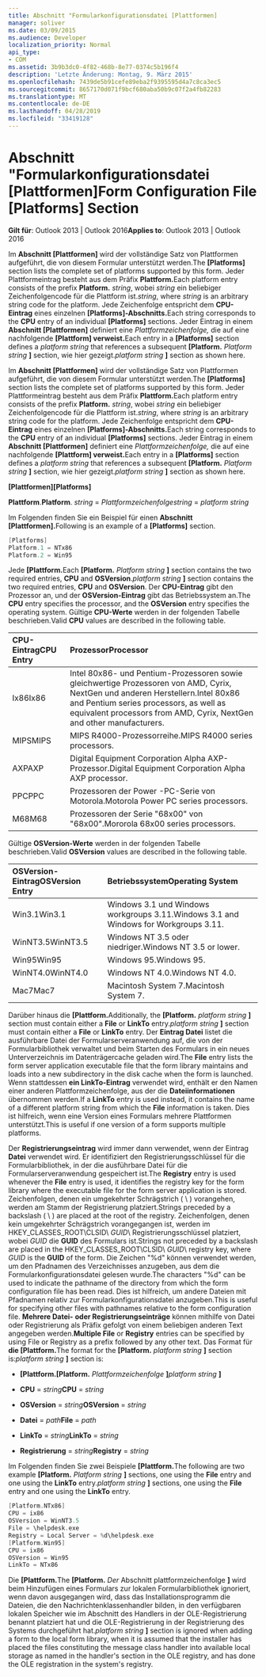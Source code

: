 ```yaml
---
title: Abschnitt "Formularkonfigurationsdatei [Plattformen]
manager: soliver
ms.date: 03/09/2015
ms.audience: Developer
localization_priority: Normal
api_type:
- COM
ms.assetid: 3b9b3dc0-4f82-468b-8e77-0374c5b196f4
description: 'Letzte Änderung: Montag, 9. März 2015'
ms.openlocfilehash: 7439de5b91cefe89eba2f9395595d4a7c8ca3ec5
ms.sourcegitcommit: 8657170d071f9bcf680aba50b9c07f2a4fb82283
ms.translationtype: MT
ms.contentlocale: de-DE
ms.lasthandoff: 04/28/2019
ms.locfileid: "33419128"
---
```

# <a name="form-configuration-file-platforms-section"></a><span data-ttu-id="216db-103">Abschnitt "Formularkonfigurationsdatei [Plattformen]</span><span class="sxs-lookup"><span data-stu-id="216db-103">Form Configuration File [Platforms] Section</span></span>

<span data-ttu-id="216db-104">**Gilt für**: Outlook 2013 | Outlook 2016</span><span class="sxs-lookup"><span data-stu-id="216db-104">**Applies to**: Outlook 2013 | Outlook 2016</span></span> 
  
<span data-ttu-id="216db-105">Im **Abschnitt [Plattformen]** wird der vollständige Satz von Plattformen aufgeführt, die von diesem Formular unterstützt werden.</span><span class="sxs-lookup"><span data-stu-id="216db-105">The **[Platforms]** section lists the complete set of platforms supported by this form.</span></span> <span data-ttu-id="216db-106">Jeder Plattformeintrag besteht aus dem Präfix **Plattform.**</span><span class="sxs-lookup"><span data-stu-id="216db-106">Each platform entry consists of the prefix **Platform.**</span></span> <span data-ttu-id="216db-107">_string_, wobei  _string_ ein beliebiger Zeichenfolgencode für die Plattform ist.</span><span class="sxs-lookup"><span data-stu-id="216db-107">_string_, where  _string_ is an arbitrary string code for the platform.</span></span> <span data-ttu-id="216db-108">Jede Zeichenfolge entspricht dem **CPU-Eintrag** eines einzelnen **[Platforms]-Abschnitts.**</span><span class="sxs-lookup"><span data-stu-id="216db-108">Each string corresponds to the **CPU** entry of an individual **[Platforms]** sections.</span></span> <span data-ttu-id="216db-109">Jeder Eintrag in einem **Abschnitt [Plattformen]** definiert eine  _Plattformzeichenfolge,_ die auf eine nachfolgende **[Plattform] verweist.**</span><span class="sxs-lookup"><span data-stu-id="216db-109">Each entry in a **[Platforms]** section defines a  _platform string_ that references a subsequent **[Platform.**</span></span> <span data-ttu-id="216db-110">_Platform string_ **]** section, wie hier gezeigt.</span><span class="sxs-lookup"><span data-stu-id="216db-110">_platform string_ **]** section as shown here.</span></span> 
  
<span data-ttu-id="216db-111">Im **Abschnitt [Plattformen]** wird der vollständige Satz von Plattformen aufgeführt, die von diesem Formular unterstützt werden.</span><span class="sxs-lookup"><span data-stu-id="216db-111">The **[Platforms]** section lists the complete set of platforms supported by this form.</span></span> <span data-ttu-id="216db-112">Jeder Plattformeintrag besteht aus dem Präfix **Plattform.**</span><span class="sxs-lookup"><span data-stu-id="216db-112">Each platform entry consists of the prefix **Platform.**</span></span> <span data-ttu-id="216db-113">_string_, wobei  _string_ ein beliebiger Zeichenfolgencode für die Plattform ist.</span><span class="sxs-lookup"><span data-stu-id="216db-113">_string_, where  _string_ is an arbitrary string code for the platform.</span></span> <span data-ttu-id="216db-114">Jede Zeichenfolge entspricht dem **CPU-Eintrag** eines einzelnen **[Platforms]-Abschnitts.**</span><span class="sxs-lookup"><span data-stu-id="216db-114">Each string corresponds to the **CPU** entry of an individual **[Platforms]** sections.</span></span> <span data-ttu-id="216db-115">Jeder Eintrag in einem **Abschnitt [Plattformen]** definiert eine  _Plattformzeichenfolge,_ die auf eine nachfolgende **[Plattform] verweist.**</span><span class="sxs-lookup"><span data-stu-id="216db-115">Each entry in a **[Platforms]** section defines a  _platform string_ that references a subsequent **[Platform.**</span></span> <span data-ttu-id="216db-116">_Platform string_ **]** section, wie hier gezeigt.</span><span class="sxs-lookup"><span data-stu-id="216db-116">_platform string_ **]** section as shown here.</span></span> 
  
<span data-ttu-id="216db-117">**[Plattformen]**</span><span class="sxs-lookup"><span data-stu-id="216db-117">**[Platforms]**</span></span>
  
<span data-ttu-id="216db-118">**Plattform**.</span><span class="sxs-lookup"><span data-stu-id="216db-118">**Platform**.</span></span> <span data-ttu-id="216db-119">_string_  =   _Plattformzeichenfolge_</span><span class="sxs-lookup"><span data-stu-id="216db-119">_string_ =  _platform string_</span></span>
  
<span data-ttu-id="216db-120">Im Folgenden finden Sie ein Beispiel für einen **Abschnitt [Plattformen].**</span><span class="sxs-lookup"><span data-stu-id="216db-120">Following is an example of a **[Platforms]** section.</span></span> 
  
```cpp
[Platforms]
Platform.1 = NTx86
Platform.2 = Win95

```

<span data-ttu-id="216db-121">Jede **[Plattform.**</span><span class="sxs-lookup"><span data-stu-id="216db-121">Each **[Platform.**</span></span> <span data-ttu-id="216db-122">_Platform string_ **]** section contains the two required entries, **CPU** and **OSVersion**.</span><span class="sxs-lookup"><span data-stu-id="216db-122">_platform string_ **]** section contains the two required entries, **CPU** and **OSVersion**.</span></span> <span data-ttu-id="216db-123">Der **CPU-Eintrag** gibt den Prozessor an, und der **OSVersion-Eintrag** gibt das Betriebssystem an.</span><span class="sxs-lookup"><span data-stu-id="216db-123">The **CPU** entry specifies the processor, and the **OSVersion** entry specifies the operating system.</span></span> <span data-ttu-id="216db-124">Gültige **CPU-Werte** werden in der folgenden Tabelle beschrieben.</span><span class="sxs-lookup"><span data-stu-id="216db-124">Valid **CPU** values are described in the following table.</span></span> 
  
|<span data-ttu-id="216db-125">**CPU-Eintrag**</span><span class="sxs-lookup"><span data-stu-id="216db-125">**CPU Entry**</span></span>|<span data-ttu-id="216db-126">**Prozessor**</span><span class="sxs-lookup"><span data-stu-id="216db-126">**Processor**</span></span>|
|:-----|:-----|
|<span data-ttu-id="216db-127">Ix86</span><span class="sxs-lookup"><span data-stu-id="216db-127">Ix86</span></span>  <br/> |<span data-ttu-id="216db-128">Intel 80x86- und Pentium-Prozessoren sowie gleichwertige Prozessoren von AMD, Cyrix, NextGen und anderen Herstellern.</span><span class="sxs-lookup"><span data-stu-id="216db-128">Intel 80x86 and Pentium series processors, as well as equivalent processors from AMD, Cyrix, NextGen and other manufacturers.</span></span>  <br/> |
|<span data-ttu-id="216db-129">MIPS</span><span class="sxs-lookup"><span data-stu-id="216db-129">MIPS</span></span>  <br/> |<span data-ttu-id="216db-130">MIPS R4000-Prozessorreihe.</span><span class="sxs-lookup"><span data-stu-id="216db-130">MIPS R4000 series processors.</span></span>  <br/> |
|<span data-ttu-id="216db-131">AXP</span><span class="sxs-lookup"><span data-stu-id="216db-131">AXP</span></span>  <br/> |<span data-ttu-id="216db-132">Digital Equipment Corporation Alpha AXP-Prozessor.</span><span class="sxs-lookup"><span data-stu-id="216db-132">Digital Equipment Corporation Alpha AXP processor.</span></span>  <br/> |
|<span data-ttu-id="216db-133">PPC</span><span class="sxs-lookup"><span data-stu-id="216db-133">PPC</span></span>  <br/> |<span data-ttu-id="216db-134">Prozessoren der Power -PC-Serie von Motorola.</span><span class="sxs-lookup"><span data-stu-id="216db-134">Motorola Power PC series processors.</span></span>  <br/> |
|<span data-ttu-id="216db-135">M68</span><span class="sxs-lookup"><span data-stu-id="216db-135">M68</span></span>  <br/> |<span data-ttu-id="216db-136">Prozessoren der Serie "68x00" von "68x00".</span><span class="sxs-lookup"><span data-stu-id="216db-136">Mororola 68x00 series processors.</span></span>  <br/> |
   
<span data-ttu-id="216db-137">Gültige **OSVersion-Werte** werden in der folgenden Tabelle beschrieben.</span><span class="sxs-lookup"><span data-stu-id="216db-137">Valid **OSVersion** values are described in the following table.</span></span> 
  
|<span data-ttu-id="216db-138">**OSVersion-Eintrag**</span><span class="sxs-lookup"><span data-stu-id="216db-138">**OSVersion Entry**</span></span>|<span data-ttu-id="216db-139">**Betriebssystem**</span><span class="sxs-lookup"><span data-stu-id="216db-139">**Operating System**</span></span>|
|:-----|:-----|
|<span data-ttu-id="216db-140">Win3.1</span><span class="sxs-lookup"><span data-stu-id="216db-140">Win3.1</span></span>  <br/> |<span data-ttu-id="216db-141">Windows 3.1 und Windows workgroups 3.11.</span><span class="sxs-lookup"><span data-stu-id="216db-141">Windows 3.1 and Windows for Workgroups 3.11.</span></span>  <br/> |
|<span data-ttu-id="216db-142">WinNT3.5</span><span class="sxs-lookup"><span data-stu-id="216db-142">WinNT3.5</span></span>  <br/> |<span data-ttu-id="216db-143">Windows NT 3.5 oder niedriger.</span><span class="sxs-lookup"><span data-stu-id="216db-143">Windows NT 3.5 or lower.</span></span>  <br/> |
|<span data-ttu-id="216db-144">Win95</span><span class="sxs-lookup"><span data-stu-id="216db-144">Win95</span></span>  <br/> |<span data-ttu-id="216db-145">Windows 95.</span><span class="sxs-lookup"><span data-stu-id="216db-145">Windows 95.</span></span>  <br/> |
|<span data-ttu-id="216db-146">WinNT4.0</span><span class="sxs-lookup"><span data-stu-id="216db-146">WinNT4.0</span></span>  <br/> |<span data-ttu-id="216db-147">Windows NT 4.0.</span><span class="sxs-lookup"><span data-stu-id="216db-147">Windows NT 4.0.</span></span>  <br/> |
|<span data-ttu-id="216db-148">Mac7</span><span class="sxs-lookup"><span data-stu-id="216db-148">Mac7</span></span>  <br/> |<span data-ttu-id="216db-149">Macintosh System 7.</span><span class="sxs-lookup"><span data-stu-id="216db-149">Macintosh System 7.</span></span>  <br/> |
   
<span data-ttu-id="216db-150">Darüber hinaus die **[Plattform.**</span><span class="sxs-lookup"><span data-stu-id="216db-150">Additionally, the **[Platform.**</span></span> <span data-ttu-id="216db-151">_platform string_ **]** section must contain either a **File** or **LinkTo** entry.</span><span class="sxs-lookup"><span data-stu-id="216db-151">_platform string_ **]** section must contain either a **File** or **LinkTo** entry.</span></span> <span data-ttu-id="216db-152">Der **Eintrag Datei** listet die ausführbare Datei der Formularserveranwendung auf, die von der Formularbibliothek verwaltet und beim Starten des Formulars in ein neues Unterverzeichnis im Datenträgercache geladen wird.</span><span class="sxs-lookup"><span data-stu-id="216db-152">The **File** entry lists the form server application executable file that the form library maintains and loads into a new subdirectory in the disk cache when the form is launched.</span></span> <span data-ttu-id="216db-153">Wenn stattdessen **ein LinkTo-Eintrag** verwendet wird, enthält er den Namen einer anderen Plattformzeichenfolge, aus der die **Dateiinformationen** übernommen werden.</span><span class="sxs-lookup"><span data-stu-id="216db-153">If a **LinkTo** entry is used instead, it contains the name of a different platform string from which the **File** information is taken.</span></span> <span data-ttu-id="216db-154">Dies ist hilfreich, wenn eine Version eines Formulars mehrere Plattformen unterstützt.</span><span class="sxs-lookup"><span data-stu-id="216db-154">This is useful if one version of a form supports multiple platforms.</span></span> 
  
<span data-ttu-id="216db-155">Der **Registrierungseintrag** wird immer dann verwendet, wenn der Eintrag **Datei** verwendet wird. Er identifiziert den Registrierungsschlüssel für die Formularbibliothek, in der die ausführbare Datei für die Formularserveranwendung gespeichert ist.</span><span class="sxs-lookup"><span data-stu-id="216db-155">The **Registry** entry is used whenever the **File** entry is used, it identifies the registry key for the form library where the executable file for the form server application is stored.</span></span> <span data-ttu-id="216db-156">Zeichenfolgen, denen ein umgekehrter Schrägstrich ( \ ) vorangehen, werden am Stamm der Registrierung platziert.</span><span class="sxs-lookup"><span data-stu-id="216db-156">Strings preceded by a backslash ( \ ) are placed at the root of the registry.</span></span> <span data-ttu-id="216db-157">Zeichenfolgen, denen kein umgekehrter Schrägstrich vorangegangen ist, werden im HKEY_CLASSES_ROOT\CLSID\  _GUID_\ Registrierungsschlüssel platziert, wobei  _GUID_ die **GUID** des Formulars ist.</span><span class="sxs-lookup"><span data-stu-id="216db-157">Strings not preceded by a backslash are placed in the HKEY_CLASSES_ROOT\CLSID\  _GUID_\ registry key, where  _GUID_ is the **GUID** of the form.</span></span> <span data-ttu-id="216db-158">Die Zeichen "%d" können verwendet werden, um den Pfadnamen des Verzeichnisses anzugeben, aus dem die Formularkonfigurationsdatei gelesen wurde.</span><span class="sxs-lookup"><span data-stu-id="216db-158">The characters "%d" can be used to indicate the pathname of the directory from which the form configuration file has been read.</span></span> <span data-ttu-id="216db-159">Dies ist hilfreich, um andere Dateien mit Pfadnamen relativ zur Formularkonfigurationsdatei anzugeben.</span><span class="sxs-lookup"><span data-stu-id="216db-159">This is useful for specifying other files with pathnames relative to the form configuration file.</span></span> <span data-ttu-id="216db-160">**Mehrere Datei-** **oder Registrierungseinträge** können mithilfe von Datei oder Registrierung als Präfix gefolgt von einem beliebigen anderen Text angegeben werden.</span><span class="sxs-lookup"><span data-stu-id="216db-160">**Multiple File** or **Registry** entries can be specified by using File or Registry as a prefix followed by any other text.</span></span> <span data-ttu-id="216db-161">Das Format für **die [Plattform.**</span><span class="sxs-lookup"><span data-stu-id="216db-161">The format for the **[Platform.**</span></span> <span data-ttu-id="216db-162">_platform string_ **]** section is:</span><span class="sxs-lookup"><span data-stu-id="216db-162">_platform string_ **]** section is:</span></span> 
  
- <span data-ttu-id="216db-163">**[Plattform.**</span><span class="sxs-lookup"><span data-stu-id="216db-163">**[Platform.**</span></span> <span data-ttu-id="216db-164">_Plattformzeichenfolge_ **]**</span><span class="sxs-lookup"><span data-stu-id="216db-164">_platform string_ **]**</span></span>
    
- <span data-ttu-id="216db-165">**CPU**  =   _string_</span><span class="sxs-lookup"><span data-stu-id="216db-165">**CPU** =  _string_</span></span>
    
- <span data-ttu-id="216db-166">**OSVersion**  =   _string_</span><span class="sxs-lookup"><span data-stu-id="216db-166">**OSVersion** =  _string_</span></span>
    
- <span data-ttu-id="216db-167">**Datei**  =   _path_</span><span class="sxs-lookup"><span data-stu-id="216db-167">**File** =  _path_</span></span>
    
- <span data-ttu-id="216db-168">**LinkTo**  =   _string_</span><span class="sxs-lookup"><span data-stu-id="216db-168">**LinkTo** =  _string_</span></span>
    
- <span data-ttu-id="216db-169">**Registrierung**  =   _string_</span><span class="sxs-lookup"><span data-stu-id="216db-169">**Registry** =  _string_</span></span>
  
<span data-ttu-id="216db-170">Im Folgenden finden Sie zwei Beispiele **[Plattform.**</span><span class="sxs-lookup"><span data-stu-id="216db-170">The following are two example **[Platform.**</span></span> <span data-ttu-id="216db-171">_Platform string_ **]** sections, one using the **File** entry and one using the **LinkTo** entry.</span><span class="sxs-lookup"><span data-stu-id="216db-171">_platform string_ **]** sections, one using the **File** entry and one using the **LinkTo** entry.</span></span> 
  
```cpp
[Platform.NTx86]
CPU = ix86
OSVersion = WinNT3.5
File = \helpdesk.exe
Registry = Local Server = %d\helpdesk.exe
[Platform.Win95]
CPU = ix86
OSVersion = Win95
LinkTo = NTx86

```

<span data-ttu-id="216db-172">Die **[Plattform.**</span><span class="sxs-lookup"><span data-stu-id="216db-172">The **[Platform.**</span></span> <span data-ttu-id="216db-173">_Der_ Abschnitt plattformzeichenfolge **]** wird beim Hinzufügen eines Formulars zur lokalen Formularbibliothek ignoriert, wenn davon ausgegangen wird, dass das Installationsprogramm die Dateien, die den Nachrichtenklassenhandler bilden, in den verfügbaren lokalen Speicher wie im Abschnitt des Handlers in der OLE-Registrierung benannt platziert hat und die OLE-Registrierung in der Registrierung des Systems durchgeführt hat.</span><span class="sxs-lookup"><span data-stu-id="216db-173">_platform string_ **]** section is ignored when adding a form to the local form library, when it is assumed that the installer has placed the files constituting the message class handler into available local storage as named in the handler's section in the OLE registry, and has done the OLE registration in the system's registry.</span></span> 
  

